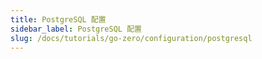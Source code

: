 ```yaml
---
title: PostgreSQL 配置
sidebar_label: PostgreSQL 配置
slug: /docs/tutorials/go-zero/configuration/postgresql
---
```

